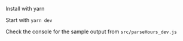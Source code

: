 Install with yarn

Start with `yarn dev`

Check the console for the sample output from `src/parseHours_dev.js`
